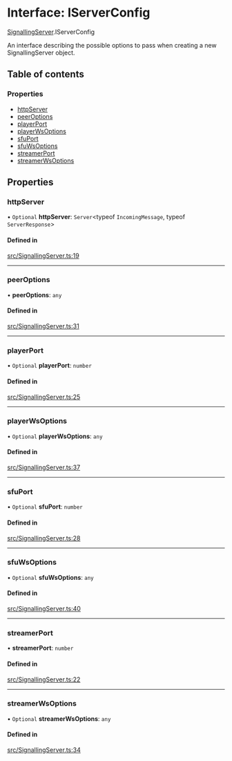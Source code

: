 # Interface: IServerConfig

[SignallingServer](../wiki/SignallingServer).IServerConfig

An interface describing the possible options to pass when creating
a new SignallingServer object.

## Table of contents

### Properties

- [httpServer](../wiki/SignallingServer.IServerConfig#httpserver)
- [peerOptions](../wiki/SignallingServer.IServerConfig#peeroptions)
- [playerPort](../wiki/SignallingServer.IServerConfig#playerport)
- [playerWsOptions](../wiki/SignallingServer.IServerConfig#playerwsoptions)
- [sfuPort](../wiki/SignallingServer.IServerConfig#sfuport)
- [sfuWsOptions](../wiki/SignallingServer.IServerConfig#sfuwsoptions)
- [streamerPort](../wiki/SignallingServer.IServerConfig#streamerport)
- [streamerWsOptions](../wiki/SignallingServer.IServerConfig#streamerwsoptions)

## Properties

### httpServer

• `Optional` **httpServer**: `Server`\<typeof `IncomingMessage`, typeof `ServerResponse`\>

#### Defined in

[src/SignallingServer.ts:19](https://github.com/mcottontensor/PixelStreamingInfrastructure/blob/6b3496e/new_cirrus/src/SignallingServer.ts#L19)

___

### peerOptions

• **peerOptions**: `any`

#### Defined in

[src/SignallingServer.ts:31](https://github.com/mcottontensor/PixelStreamingInfrastructure/blob/6b3496e/new_cirrus/src/SignallingServer.ts#L31)

___

### playerPort

• `Optional` **playerPort**: `number`

#### Defined in

[src/SignallingServer.ts:25](https://github.com/mcottontensor/PixelStreamingInfrastructure/blob/6b3496e/new_cirrus/src/SignallingServer.ts#L25)

___

### playerWsOptions

• `Optional` **playerWsOptions**: `any`

#### Defined in

[src/SignallingServer.ts:37](https://github.com/mcottontensor/PixelStreamingInfrastructure/blob/6b3496e/new_cirrus/src/SignallingServer.ts#L37)

___

### sfuPort

• `Optional` **sfuPort**: `number`

#### Defined in

[src/SignallingServer.ts:28](https://github.com/mcottontensor/PixelStreamingInfrastructure/blob/6b3496e/new_cirrus/src/SignallingServer.ts#L28)

___

### sfuWsOptions

• `Optional` **sfuWsOptions**: `any`

#### Defined in

[src/SignallingServer.ts:40](https://github.com/mcottontensor/PixelStreamingInfrastructure/blob/6b3496e/new_cirrus/src/SignallingServer.ts#L40)

___

### streamerPort

• **streamerPort**: `number`

#### Defined in

[src/SignallingServer.ts:22](https://github.com/mcottontensor/PixelStreamingInfrastructure/blob/6b3496e/new_cirrus/src/SignallingServer.ts#L22)

___

### streamerWsOptions

• `Optional` **streamerWsOptions**: `any`

#### Defined in

[src/SignallingServer.ts:34](https://github.com/mcottontensor/PixelStreamingInfrastructure/blob/6b3496e/new_cirrus/src/SignallingServer.ts#L34)

